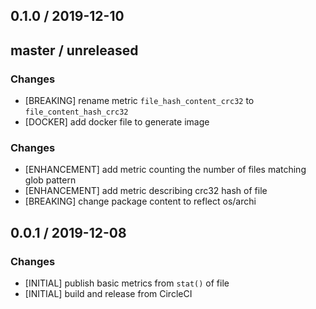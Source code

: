 ## 0.1.0 / 2019-12-10

## master / unreleased

### Changes

* [BREAKING] rename metric `file_hash_content_crc32` to `file_content_hash_crc32`
* [DOCKER] add docker file to generate image

### Changes

* [ENHANCEMENT] add metric counting the number of files matching glob pattern
* [ENHANCEMENT] add metric describing crc32 hash of file
* [BREAKING] change package content to reflect os/archi

## 0.0.1 / 2019-12-08

### Changes

* [INITIAL] publish basic metrics from `stat()` of file
* [INITIAL] build and release from CircleCI

